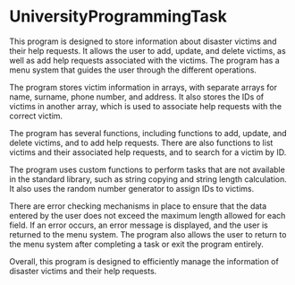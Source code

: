 # UniversityProgrammingTask

This program is designed to store information about disaster victims and their help requests. It allows the user to add, update, and delete victims, as well as add help requests associated with the victims. The program has a menu system that guides the user through the different operations.

The program stores victim information in arrays, with separate arrays for name, surname, phone number, and address. It also stores the IDs of victims in another array, which is used to associate help requests with the correct victim.

The program has several functions, including functions to add, update, and delete victims, and to add help requests. There are also functions to list victims and their associated help requests, and to search for a victim by ID.

The program uses custom functions to perform tasks that are not available in the standard library, such as string copying and string length calculation. It also uses the random number generator to assign IDs to victims.

There are error checking mechanisms in place to ensure that the data entered by the user does not exceed the maximum length allowed for each field. If an error occurs, an error message is displayed, and the user is returned to the menu system. The program also allows the user to return to the menu system after completing a task or exit the program entirely.

Overall, this program is designed to efficiently manage the information of disaster victims and their help requests.
